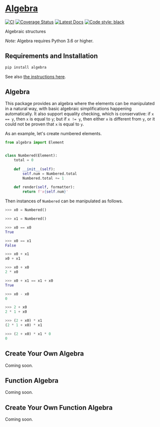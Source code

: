 # [Algebra](http://github.com/wesselb/algebra)

[![CI](https://github.com/wesselb/algebra/workflows/CI/badge.svg?branch=master)](https://github.com/wesselb/algebra/actions?query=workflow%3ACI)
[![Coverage Status](https://coveralls.io/repos/github/wesselb/algebra/badge.svg?branch=master&service=github)](https://coveralls.io/github/wesselb/algebra?branch=master)
[![Latest Docs](https://img.shields.io/badge/docs-latest-blue.svg)](https://user.github.io/algebra)
[![Code style: black](https://img.shields.io/badge/code%20style-black-000000.svg)](https://github.com/psf/black)

Algebraic structures

*Note:* Algebra requires Python 3.6 or higher.

## Requirements and Installation

```bash
pip install algebra
```

See also [the instructions here](https://gist.github.com/wesselb/4b44bf87f3789425f96e26c4308d0adc).

## Algebra

This package provides an algebra where the elements can be manipulated 
in a natural way, with basic algebraic simplifications happening automatically.
It also support equality checking, which is conservative:
if `x == y`, then `x` is equal to `y`;
but if `x != y`, then either `x` is different from `y`, or it could not be 
proven that `x` is equal to `y`.

As an example, let's create numbered elements.

```python
from algebra import Element


class Numbered(Element):
    total = 0
    
    def __init__(self):
        self.num = Numbered.total
        Numbered.total += 1
    
    def render(self, formatter):
        return f'x{self.num}'
```

Then instances of `Numbered` can be manipulated as follows.

```python
>>> x0 = Numbered()

>>> x1 = Numbered()

>>> x0 == x0
True

>>> x0 == x1
False

>>> x0 + x1
x0 + x1

>>> x0 + x0
2 * x0

>>> x0 + x1 == x1 + x0
True

>>> x0 - x0
0

>>> 2 + x0
2 * 1 + x0

>>> (2 + x0) * x1
(2 * 1 + x0) * x1

>>> (2 + x0) * x1 * 0
0
```


## Create Your Own Algebra

Coming soon.

## Function Algebra

Coming soon.

## Create Your Own Function Algebra

Coming soon.


